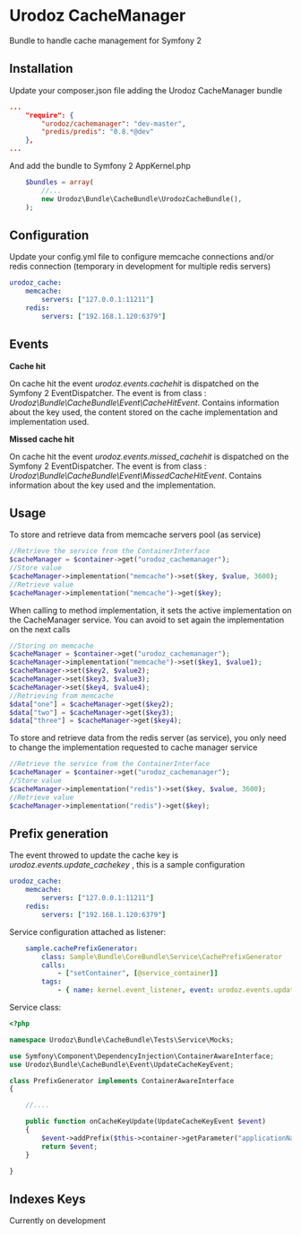 Urodoz CacheManager
============

Bundle to handle cache management for Symfony 2


Installation
------------

Update your composer.json file adding the Urodoz CacheManager bundle

```json
...
    "require": {
        "urodoz/cachemanager": "dev-master",
        "predis/predis": "0.8.*@dev"
    },
...
```

And add the bundle to Symfony 2 AppKernel.php

```php
    $bundles = array(
        //...
        new Urodoz\Bundle\CacheBundle\UrodozCacheBundle(),
    );
```

Configuration
-------------

Update your config.yml file to configure memcache connections and/or redis connection (temporary in development for multiple redis servers)

```yml
urodoz_cache:
    memcache:
        servers: ["127.0.0.1:11211"]
    redis:
        servers: ["192.168.1.120:6379"]
```

Events
------

**Cache hit**

On cache hit the event *urodoz.events.cachehit* is dispatched on the Symfony 2 EventDispatcher. The event is from class : *Urodoz\Bundle\CacheBundle\Event\CacheHitEvent*.
Contains information about the key used, the content stored on the cache implementation and implementation used.

**Missed cache hit**

On cache hit the event *urodoz.events.missed_cachehit* is dispatched on the Symfony 2 EventDispatcher. The event is from class : *Urodoz\Bundle\CacheBundle\Event\MissedCacheHitEvent*.
Contains information about the key used and the implementation.

Usage
-----

To store and retrieve data from memcache servers pool (as service)

```php
//Retrieve the service from the ContainerInterface
$cacheManager = $container->get("urodoz_cachemanager");
//Store value
$cacheManager->implementation("memcache")->set($key, $value, 3600);
//Retrieve value
$cacheManager->implementation("memcache")->get($key);
```

When calling to method implementation, it sets the active implementation on the CacheManager service. You can avoid to set again the implementation on the next calls

```php
//Storing on memcache
$cacheManager = $container->get("urodoz_cachemanager");
$cacheManager->implementation("memcache")->set($key1, $value1);
$cacheManager->set($key2, $value2);
$cacheManager->set($key3, $value3);
$cacheManager->set($key4, $value4);
//Retrieving from memcache
$data["one"] = $cacheManager->get($key2);
$data["two"] = $cacheManager->get($key3);
$data["three"] = $cacheManager->get($key4);
```

To store and retrieve data from the redis server (as service), you only need to change the implementation requested to cache manager service

```php
//Retrieve the service from the ContainerInterface
$cacheManager = $container->get("urodoz_cachemanager");
//Store value
$cacheManager->implementation("redis")->set($key, $value, 3600);
//Retrieve value
$cacheManager->implementation("redis")->get($key);
```

Prefix generation
-----------------

The event throwed to update the cache key is *urodoz.events.update_cachekey* , this is a sample configuration

```yml
urodoz_cache:
    memcache:
        servers: ["127.0.0.1:11211"]
    redis:
        servers: ["192.168.1.120:6379"]
```

Service configuration attached as listener:

```yml
    sample.cachePrefixGenerator:
        class: Sample\Bundle\CoreBundle\Service\CachePrefixGenerator
        calls:
            - ["setContainer", [@service_container]]
        tags:
            - { name: kernel.event_listener, event: urodoz.events.update_cachekey, method: onCacheKeyUpdate }
```

Service class:

```php
<?php

namespace Urodoz\Bundle\CacheBundle\Tests\Service\Mocks;

use Symfony\Component\DependencyInjection\ContainerAwareInterface;
use Urodoz\Bundle\CacheBundle\Event\UpdateCacheKeyEvent;

class PrefixGenerator implements ContainerAwareInterface
{

    //....

    public function onCacheKeyUpdate(UpdateCacheKeyEvent $event)
    {
        $event->addPrefix($this->container->getParameter("applicationName")."_");
        return $event;
    }

}
```

Indexes Keys
------------

Currently on development
